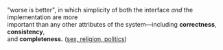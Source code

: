 "worse is better", in which simplicity of both the interface _and_ the implementation are more  
important than any other attributes of the system—including **correctness**, **consistency**,  
and **completeness.** ([sex, religion, politics](https://en.wikipedia.org/wiki/Unix_philosophy#"Worse_is_better"))